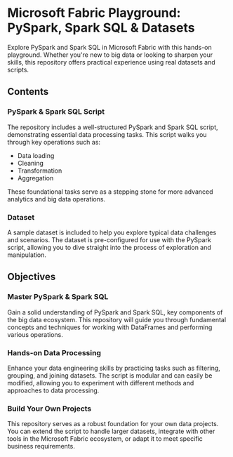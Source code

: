 # Microsoft Fabric Playground: PySpark, Spark SQL & Datasets

Explore PySpark and Spark SQL in Microsoft Fabric with this hands-on playground. Whether you're new to big data or looking to sharpen your skills, this repository offers practical experience using real datasets and scripts.

## Contents

### PySpark & Spark SQL Script
The repository includes a well-structured PySpark and Spark SQL script, demonstrating essential data processing tasks. This script walks you through key operations such as:
- Data loading
- Cleaning
- Transformation
- Aggregation

These foundational tasks serve as a stepping stone for more advanced analytics and big data operations.

### Dataset
A sample dataset is included to help you explore typical data challenges and scenarios. The dataset is pre-configured for use with the PySpark script, allowing you to dive straight into the process of exploration and manipulation.

## Objectives

### Master PySpark & Spark SQL
Gain a solid understanding of PySpark and Spark SQL, key components of the big data ecosystem. This repository will guide you through fundamental concepts and techniques for working with DataFrames and performing various operations.

### Hands-on Data Processing
Enhance your data engineering skills by practicing tasks such as filtering, grouping, and joining datasets. The script is modular and can easily be modified, allowing you to experiment with different methods and approaches to data processing.

### Build Your Own Projects
This repository serves as a robust foundation for your own data projects. You can extend the script to handle larger datasets, integrate with other tools in the Microsoft Fabric ecosystem, or adapt it to meet specific business requirements.
